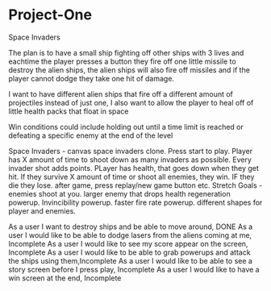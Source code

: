 # Project-One
Space Invaders


The plan is to have a small ship fighting off other ships with 3 lives and eachtime the player presses a button they fire off one little missile to destroy the alien ships, the alien ships will also fire off missiles and if the player cannot dodge they take one hit of damage. 

I want to have different alien ships that fire off a different amount of projectiles instead of just one, I also want to allow the player to heal off of little health packs that float in space

Win conditions could include holding out until a time limit is reached or defeating a specific enemy at the end of the level


Space Invaders - canvas space invaders clone. Press start to play. Player has X amount of time to shoot down as many invaders as possible. Every invader shot adds points. PLayer has health, that goes down when they get hit. If they survive X amount of time or shoot all enemies, they win. IF they die they lose. after game, press replay/new game button etc.
	Stretch Goals - enemies shoot at you. larger enemy that drops health regeneration powerup. Invincibility powerup. faster fire rate powerup. different shapes for player and enemies.



As a user I want to destroy ships and be able to move around, DONE
As a user I would like to be able to dodge lasers from the aliens coming at me, Incomplete
As a user I would like to see my score appear on the screen, Incomplete
As a user I would like to be able to grab powerups and attack the ships using them,Incomplete
As a user I would like to be able to see a story screen before I press play, Incomplete
As a user I would like to have a win screen at the end, Incomplete